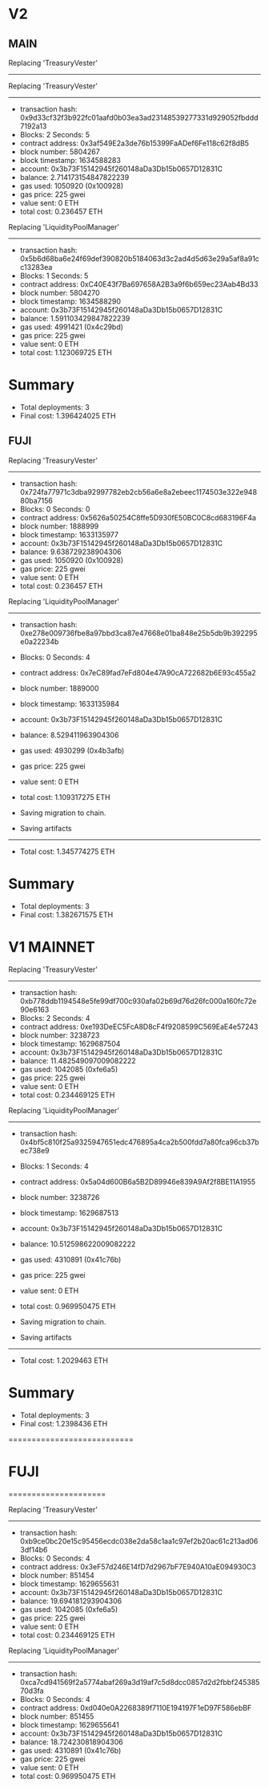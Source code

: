# V2

## MAIN

Replacing 'TreasuryVester'

---

Replacing 'TreasuryVester'

---

- transaction hash: 0x9d33cf32f3b922fc01aafd0b03ea3ad23148539277331d929052fbddd7192a13
- Blocks: 2 Seconds: 5
- contract address: 0x3af549E2a3de76b15399FaADef6Fe118c62f8dB5
- block number: 5804267
- block timestamp: 1634588283
- account: 0x3b73F15142945f260148aDa3Db15b0657D12831C
- balance: 2.714173154847822239
- gas used: 1050920 (0x100928)
- gas price: 225 gwei
- value sent: 0 ETH
- total cost: 0.236457 ETH

Replacing 'LiquidityPoolManager'

---

- transaction hash: 0x5b6d68ba6e24f69def390820b5184063d3c2ad4d5d63e29a5af8a91cc13283ea
- Blocks: 1 Seconds: 5
- contract address: 0xC40E43f7Ba697658A2B3a9f6b659ec23Aab4Bd33
- block number: 5804270
- block timestamp: 1634588290
- account: 0x3b73F15142945f260148aDa3Db15b0657D12831C
- balance: 1.591103429847822239
- gas used: 4991421 (0x4c29bd)
- gas price: 225 gwei
- value sent: 0 ETH
- total cost: 1.123069725 ETH

# Summary

- Total deployments: 3
- Final cost: 1.396424025 ETH

## FUJI

Replacing 'TreasuryVester'

---

- transaction hash: 0x724fa77971c3dba92997782eb2cb56a6e8a2ebeec1174503e322e94880ba7156
- Blocks: 0 Seconds: 0
- contract address: 0x5626a50254C8ffe5D930fE50BC0C8cd683196F4a
- block number: 1888999
- block timestamp: 1633135977
- account: 0x3b73F15142945f260148aDa3Db15b0657D12831C
- balance: 9.638729238904306
- gas used: 1050920 (0x100928)
- gas price: 225 gwei
- value sent: 0 ETH
- total cost: 0.236457 ETH

Replacing 'LiquidityPoolManager'

---

- transaction hash: 0xe278e009736fbe8a97bbd3ca87e47668e01ba848e25b5db9b392295e0a22234b
- Blocks: 0 Seconds: 4
- contract address: 0x7eC89fad7eFd804e47A90cA722682b6E93c455a2
- block number: 1889000
- block timestamp: 1633135984
- account: 0x3b73F15142945f260148aDa3Db15b0657D12831C
- balance: 8.529411963904306
- gas used: 4930299 (0x4b3afb)
- gas price: 225 gwei
- value sent: 0 ETH
- total cost: 1.109317275 ETH

- Saving migration to chain.
- Saving artifacts

---

- Total cost: 1.345774275 ETH

# Summary

- Total deployments: 3
- Final cost: 1.382671575 ETH

# V1 MAINNET

Replacing 'TreasuryVester'

---

- transaction hash: 0xb778ddb1194548e5fe99df700c930afa02b69d76d26fc000a160fc72e90e6163
- Blocks: 2 Seconds: 4
- contract address: 0xe193DeEC5FcA8D8cF4f9208599C569EaE4e57243
- block number: 3238723
- block timestamp: 1629687504
- account: 0x3b73F15142945f260148aDa3Db15b0657D12831C
- balance: 11.482549097009082222
- gas used: 1042085 (0xfe6a5)
- gas price: 225 gwei
- value sent: 0 ETH
- total cost: 0.234469125 ETH

Replacing 'LiquidityPoolManager'

---

- transaction hash: 0x4bf5c810f25a9325947651edc476895a4ca2b500fdd7a80fca96cb37bec738e9
- Blocks: 1 Seconds: 4
- contract address: 0x5a04d600B6a5B2D89946e839A9Af2f8BE11A1955
- block number: 3238726
- block timestamp: 1629687513
- account: 0x3b73F15142945f260148aDa3Db15b0657D12831C
- balance: 10.512598622009082222
- gas used: 4310891 (0x41c76b)
- gas price: 225 gwei
- value sent: 0 ETH
- total cost: 0.969950475 ETH

- Saving migration to chain.
- Saving artifacts

---

- Total cost: 1.2029463 ETH

# Summary

- Total deployments: 3
- Final cost: 1.2398436 ETH

===========================

# FUJI

=====================

Replacing 'TreasuryVester'

---

- transaction hash: 0xb9ce0bc20e15c95456ecdc038e2da58c1aa1c97ef2b20ac61c213ad063df14b6
- Blocks: 0 Seconds: 4
- contract address: 0x3eF57d246E14fD7d2967bF7E940A10aE094930C3
- block number: 851454
- block timestamp: 1629655631
- account: 0x3b73F15142945f260148aDa3Db15b0657D12831C
- balance: 19.694181293904306
- gas used: 1042085 (0xfe6a5)
- gas price: 225 gwei
- value sent: 0 ETH
- total cost: 0.234469125 ETH

Replacing 'LiquidityPoolManager'

---

- transaction hash: 0xca7cd941569f2a5774abaf269a3d19af7c5d8dcc0857d2d2fbbf24538570d3fa
- Blocks: 0 Seconds: 4
- contract address: 0xd040e0A2268389f7110E194197F1eD97F586ebBF
- block number: 851455
- block timestamp: 1629655641
- account: 0x3b73F15142945f260148aDa3Db15b0657D12831C
- balance: 18.724230818904306
- gas used: 4310891 (0x41c76b)
- gas price: 225 gwei
- value sent: 0 ETH
- total cost: 0.969950475 ETH
